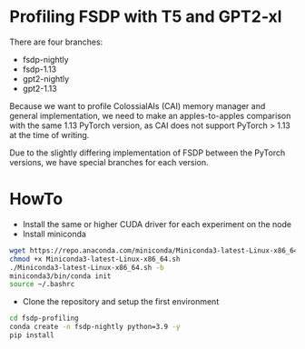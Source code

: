 # Profiling FSDP with T5 and GPT2-xl

There are four branches:
* fsdp-nightly
* fsdp-1.13
* gpt2-nightly
* gpt2-1.13

Because we want to profile ColossialAIs (CAI) memory manager and general implementation, we need to make an apples-to-apples comparison with the same 1.13 PyTorch version, as CAI does not support PyTorch > 1.13 at the time of writing.

Due to the slightly differing implementation of FSDP between the PyTorch versions, we have special branches for each version.

# HowTo

* Install the same or higher CUDA driver for each experiment on the node
* Install miniconda
```bash
wget https://repo.anaconda.com/miniconda/Miniconda3-latest-Linux-x86_64.sh
chmod +x Miniconda3-latest-Linux-x86_64.sh
./Miniconda3-latest-Linux-x86_64.sh -b
miniconda3/bin/conda init
source ~/.bashrc
```
* Clone the repository and setup the first environment
```bash
cd fsdp-profiling
conda create -n fsdp-nightly python=3.9 -y
pip install 


